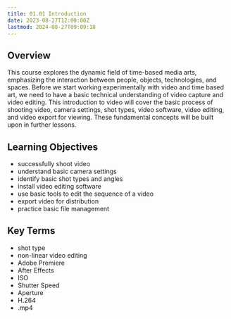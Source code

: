 ```yaml
---
title: 01.01 Introduction
date: 2023-08-27T12:00:00Z
lastmod: 2024-08-27T09:09:18
---
```


## Overview

This course explores the dynamic field of time-based media arts, emphasizing the interaction between people, objects, technologies, and spaces. Before we start working experimentally with video and time based art, we need to have a basic technical understanding of video capture and video editing. This introduction to video will cover the basic process of shooting video, camera settings, shot types, video software, video editing, and video export for viewing. These fundamental concepts will be built upon in further lessons.

## Learning Objectives

- successfully shoot video
- understand basic camera settings
- identify basic shot types and angles
- install video editing software
- use basic tools to edit the sequence of a video
- export video for distribution
- practice basic file management

## Key Terms

- shot type
- non-linear video editing
- Adobe Premiere
- After Effects
- ISO
- Shutter Speed
- Aperture
- H.264
- .mp4
